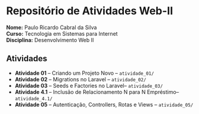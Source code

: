 # Repositório de Atividades Web-II

**Nome:** Paulo Ricardo Cabral da Silva  
**Curso:** Tecnologia em Sistemas para Internet  
**Disciplina:** Desenvolvimento Web II

## Atividades

- **Atividade 01** – Criando um Projeto Novo – `atividade_01/`  
- **Atividade 02** – Migrations no Laravel – `atividade_02/`
- **Atividade 03** – Seeds e Factories no Laravel– `atividade_03/`
- **Atividade 4.1** – Inclusão de Relacionamento N para N Empréstimo– `atividade_4.1/`
- **Atividade 05** – Autenticação, Controllers, Rotas e Views – `atividade_05/`
